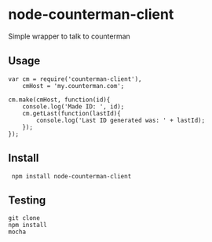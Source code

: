 # node-counterman-client

Simple wrapper to talk to counterman

## Usage

    var cm = require('counterman-client'),
        cmHost = 'my.counterman.com';

    cm.make(cmHost, function(id){
        console.log('Made ID: ', id);
        cm.getLast(function(lastId){
            console.log('Last ID generated was: ' + lastId);
        });
    });



## Install

     npm install node-counterman-client

## Testing

    git clone
    npm install
    mocha
